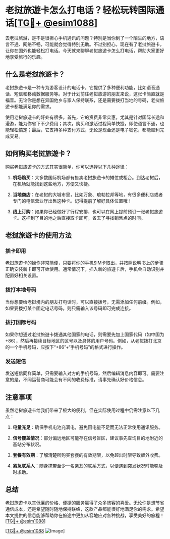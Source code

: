# 老挝旅遊卡怎么打电话？轻松玩转国际通话[[TG💪+ @esim1088](https://t.me/s/esim1088)]

去老挝旅游，是不是很担心手机通讯的问题？特别是当你到了一个陌生的地方，语言不通、网络不畅，可能就会觉得特别无助。不过别担心，现在有了老挝旅遊卡，让你在国外也能轻松打电话。今天就来聊聊老挝旅遊卡怎么打电话，帮助大家更好地享受旅行的乐趣。

## 什么是老挝旅遊卡？

老挝旅遊卡是一种专为游客设计的电话卡，它提供了多种便利功能，比如语音通话、短信和移动数据服务等。对于计划前往老挝旅游的朋友来说，这张卡简直就是福音。无论你是想在异国他乡与家人保持联系，还是需要拨打当地的号码，老挝旅遊卡都能满足你的需求。

使用老挝旅遊卡的好处有很多。首先，它的资费非常实惠，尤其是针对国际长途和漫游，能为你省下不少费用；其次，购买和激活过程简单快捷，即使语言不通，也能轻松搞定；最后，它支持多种支付方式，无论是现金还是电子钱包，都能顺利完成交易。

## 如何购买老挝旅遊卡？

购买老挝旅遊卡的方式其实很简单，你可以选择以下几种途径：

1. **机场购买**：大多数国际机场都有售卖老挝旅遊卡的摊位或柜台。到达老挝后，在机场就能找到这些地方，方便又快捷。
   
2. **当地商店**：在老挝的大城市里，比如万象、琅勃拉邦等地，有很多便利店或者专门的电信营业厅出售这种卡。记得提前了解好具体位置哦！

3. **线上订购**：如果你已经做好了行程安排，也可以在网上提前预订一张老挝旅遊卡。这样到了目的地之后直接取卡即可，省去了寻找销售点的时间。

## 老挝旅遊卡的使用方法

### 插卡即用
老挝旅遊卡的操作非常简便，只要将你的手机SIM卡取出，并按照说明书上的步骤正确安装新卡即可开始使用。通常情况下，插入新的旅遊卡后，手机会自动识别并配置好相关设置。

### 拨打本地号码
当你想要给老挝境内的朋友打电话时，可以直接拨号，无需添加任何前缀。例如，如果要拨打某个固定电话号码，则只需输入该号码即可完成连接。

### 拨打国际号码
如果你想通过老挝旅遊卡拨通其他国家的电话，则需要先加上国家代码（如中国为+86），然后再接续目标地区的区号以及具体的用户号码。例如，从老挝拨打北京的一个手机号码，应按下“+86”+“手机号码”的格式进行操作。

### 发送短信
发送短信同样简单，只需要输入对方的手机号码，然后编辑消息内容即可。需要注意的是，不同运营商可能会有不同的收费标准，请事先确认好价格信息。

## 注意事项

虽然老挝旅遊卡给我们带来了极大的便利，但在实际使用过程中仍需注意以下几点：

1. **电量充足**：确保手机电池充满电，避免因电量不足而无法正常使用通讯服务。
   
2. **信号覆盖情况**：部分偏远地区可能存在信号盲区，建议事先查询目的地附近的基站分布状况。
   
3. **套餐有效期**：了解清楚所购买套餐的有效期限，以免超出时限导致额外收费。
   
4. **紧急联系人**：随身携带至少一名亲友的联系方式，以便遇到突发状况时能够及时求助。

## 总结

老挝旅遊卡以其低廉的价格、便捷的服务赢得了众多旅客的喜爱。无论你是想节省通信成本，还是希望随时随地保持联络，这款产品都能很好地满足你的需求。希望本文提供的信息能够帮助你在旅途中更加从容地应对各种挑战，享受美好的旅程！[[TG💪+ @esim1088](https://t.me/s/esim1088)]

[[TG💪+ @esim1088](https://t.me/s/esim1088) ![Image](https://i.postimg.cc/4NQfJmqS/Snipaste-2025-05-13-00-14-12.png)]